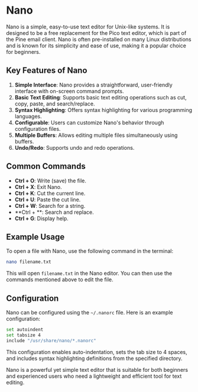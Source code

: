 # Nano

Nano is a simple, easy-to-use text editor for Unix-like systems. It is designed to be a free replacement for the Pico text editor, which is part of the Pine email client. Nano is often pre-installed on many Linux distributions and is known for its simplicity and ease of use, making it a popular choice for beginners.

## Key Features of Nano

1. **Simple Interface**: Nano provides a straightforward, user-friendly interface with on-screen command prompts.
2. **Basic Text Editing**: Supports basic text editing operations such as cut, copy, paste, and search/replace.
3. **Syntax Highlighting**: Offers syntax highlighting for various programming languages.
4. **Configurable**: Users can customize Nano's behavior through configuration files.
5. **Multiple Buffers**: Allows editing multiple files simultaneously using buffers.
6. **Undo/Redo**: Supports undo and redo operations.

## Common Commands

- **Ctrl + O**: Write (save) the file.
- **Ctrl + X**: Exit Nano.
- **Ctrl + K**: Cut the current line.
- **Ctrl + U**: Paste the cut line.
- **Ctrl + W**: Search for a string.
- **Ctrl + \**: Search and replace.
- **Ctrl + G**: Display help.

## Example Usage

To open a file with Nano, use the following command in the terminal:

```sh
nano filename.txt
```

This will open `filename.txt` in the Nano editor. You can then use the commands mentioned above to edit the file.

## Configuration

Nano can be configured using the `~/.nanorc` file. Here is an example configuration:

```sh
set autoindent
set tabsize 4
include "/usr/share/nano/*.nanorc"
```

This configuration enables auto-indentation, sets the tab size to 4 spaces, and includes syntax highlighting definitions from the specified directory.

Nano is a powerful yet simple text editor that is suitable for both beginners and experienced users who need a lightweight and efficient tool for text editing.